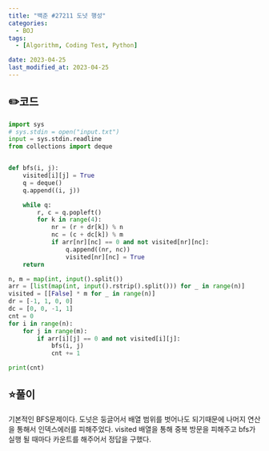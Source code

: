```yaml
---
title: "백준 #27211 도넛 행성"
categories:
  - BOJ
tags:
  - [Algorithm, Coding Test, Python]

date: 2023-04-25
last_modified_at: 2023-04-25
---
```


## :pencil2:코드

```python
import sys
# sys.stdin = open("input.txt")
input = sys.stdin.readline
from collections import deque


def bfs(i, j):
    visited[i][j] = True
    q = deque()
    q.append((i, j))

    while q:
        r, c = q.popleft()
        for k in range(4):
            nr = (r + dr[k]) % n
            nc = (c + dc[k]) % m
            if arr[nr][nc] == 0 and not visited[nr][nc]:
                q.append((nr, nc))
                visited[nr][nc] = True
    return

n, m = map(int, input().split())
arr = [list(map(int, input().rstrip().split())) for _ in range(n)]
visited = [[False] * m for _ in range(n)]
dr = [-1, 1, 0, 0]
dc = [0, 0, -1, 1]
cnt = 0
for i in range(n):
    for j in range(m):
        if arr[i][j] == 0 and not visited[i][j]:
            bfs(i, j)
            cnt += 1

print(cnt)

```

## :star:풀이
기본적인 BFS문제이다.
도넛은 둥글어서 배열 범위를 벗어나도 되기때문에 나머지 연산을 통해서 인덱스에러를 피해주었다.
visited 배열을 통해 중복 방문을 피해주고 bfs가 실행 될 때마다 카운트를 해주어서 정답을 구했다.